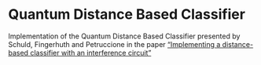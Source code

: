 # Quantum Distance Based Classifier
Implementation of the Quantum Distance Based Classifier presented by Schuld, Fingerhuth and Petruccione in the paper [“Implementing a distance-based classifier with an interference circuit”](https://arxiv.org/abs/1703.10793)
